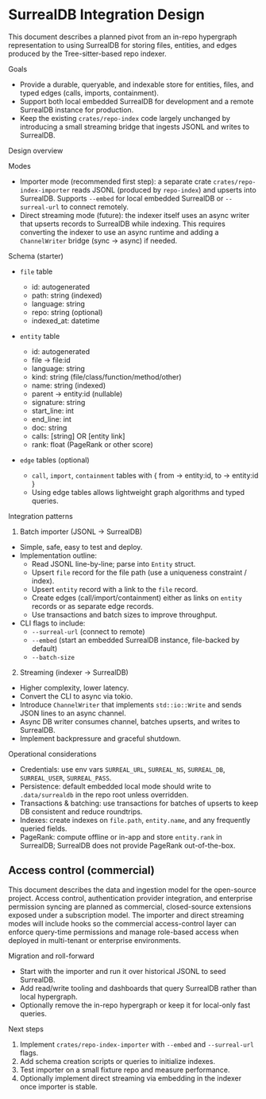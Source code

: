# SurrealDB Integration Design

This document describes a planned pivot from an in-repo hypergraph representation to using SurrealDB for storing files, entities, and edges produced by the Tree-sitter-based repo indexer.

Goals
- Provide a durable, queryable, and indexable store for entities, files, and typed edges (calls, imports, containment).
- Support both local embedded SurrealDB for development and a remote SurrealDB instance for production.
- Keep the existing `crates/repo-index` code largely unchanged by introducing a small streaming bridge that ingests JSONL and writes to SurrealDB.

Design overview

Modes
- Importer mode (recommended first step): a separate crate `crates/repo-index-importer` reads JSONL (produced by `repo-index`) and upserts into SurrealDB. Supports `--embed` for local embedded SurrealDB or `--surreal-url` to connect remotely.
- Direct streaming mode (future): the indexer itself uses an async writer that upserts records to SurrealDB while indexing. This requires converting the indexer to use an async runtime and adding a `ChannelWriter` bridge (sync -> async) if needed.

Schema (starter)
- `file` table
  - id: autogenerated
  - path: string (indexed)
  - language: string
  - repo: string (optional)
  - indexed_at: datetime

- `entity` table
  - id: autogenerated
  - file -> file:id
  - language: string
  - kind: string (file/class/function/method/other)
  - name: string (indexed)
  - parent -> entity:id (nullable)
  - signature: string
  - start_line: int
  - end_line: int
  - doc: string
  - calls: [string] OR [entity link]
  - rank: float (PageRank or other score)

- `edge` tables (optional)
  - `call`, `import`, `containment` tables with { from -> entity:id, to -> entity:id }
  - Using edge tables allows lightweight graph algorithms and typed queries.

Integration patterns

1) Batch importer (JSONL -> SurrealDB)
- Simple, safe, easy to test and deploy.
- Implementation outline:
  - Read JSONL line-by-line; parse into `Entity` struct.
  - Upsert `file` record for the file path (use a uniqueness constraint / index).
  - Upsert `entity` record with a link to the `file` record.
  - Create edges (call/import/containment) either as links on `entity` records or as separate edge records.
  - Use transactions and batch sizes to improve throughput.
- CLI flags to include:
  - `--surreal-url` (connect to remote)
  - `--embed` (start an embedded SurrealDB instance, file-backed by default)
  - `--batch-size`

2) Streaming (indexer -> SurrealDB)
- Higher complexity, lower latency.
- Convert the CLI to async via tokio.
- Introduce `ChannelWriter` that implements `std::io::Write` and sends JSON lines to an async channel.
- Async DB writer consumes channel, batches upserts, and writes to SurrealDB.
- Implement backpressure and graceful shutdown.

Operational considerations
- Credentials: use env vars `SURREAL_URL`, `SURREAL_NS`, `SURREAL_DB`, `SURREAL_USER`, `SURREAL_PASS`.
- Persistence: default embedded local mode should write to `.data/surrealdb` in the repo root unless overridden.
- Transactions & batching: use transactions for batches of upserts to keep DB consistent and reduce roundtrips.
- Indexes: create indexes on `file.path`, `entity.name`, and any frequently queried fields.
- PageRank: compute offline or in-app and store `entity.rank` in SurrealDB; SurrealDB does not provide PageRank out-of-the-box.

Access control (commercial)
---------------------------
This document describes the data and ingestion model for the open-source project. Access
control, authentication provider integration, and enterprise permission syncing are planned
as commercial, closed-source extensions exposed under a subscription model. The importer
and direct streaming modes will include hooks so the commercial access-control layer can
enforce query-time permissions and manage role-based access when deployed in multi-tenant
or enterprise environments.

Migration and roll-forward
- Start with the importer and run it over historical JSONL to seed SurrealDB.
- Add read/write tooling and dashboards that query SurrealDB rather than local hypergraph.
- Optionally remove the in-repo hypergraph or keep it for local-only fast queries.

Next steps
1. Implement `crates/repo-index-importer` with `--embed` and `--surreal-url` flags.
2. Add schema creation scripts or queries to initialize indexes.
3. Test importer on a small fixture repo and measure performance.
4. Optionally implement direct streaming via embedding in the indexer once importer is stable.


